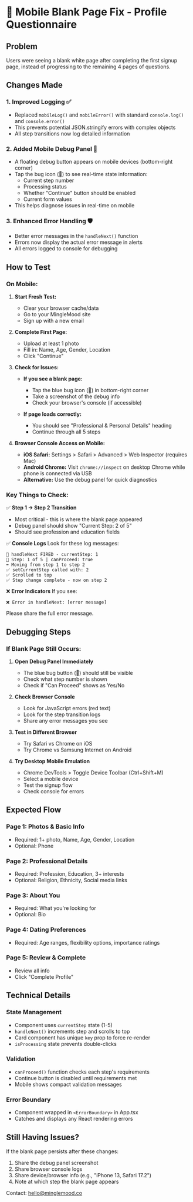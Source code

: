 # 🔧 Mobile Blank Page Fix - Profile Questionnaire

## Problem
Users were seeing a blank white page after completing the first signup page, instead of progressing to the remaining 4 pages of questions.

## Changes Made

### 1. **Improved Logging** ✅
- Replaced `mobileLog()` and `mobileError()` with standard `console.log()` and `console.error()`
- This prevents potential JSON.stringify errors with complex objects
- All step transitions now log detailed information

### 2. **Added Mobile Debug Panel** 🐛
- A floating debug button appears on mobile devices (bottom-right corner)
- Tap the bug icon (🐛) to see real-time state information:
  - Current step number
  - Processing status
  - Whether "Continue" button should be enabled
  - Current form values
- This helps diagnose issues in real-time on mobile

### 3. **Enhanced Error Handling** 🛡️
- Better error messages in the `handleNext()` function
- Errors now display the actual error message in alerts
- All errors logged to console for debugging

## How to Test

### On Mobile:

1. **Start Fresh Test:**
   - Clear your browser cache/data
   - Go to your MingleMood site
   - Sign up with a new email

2. **Complete First Page:**
   - Upload at least 1 photo
   - Fill in: Name, Age, Gender, Location
   - Click "Continue"

3. **Check for Issues:**
   - **If you see a blank page:**
     - Tap the blue bug icon (🐛) in bottom-right corner
     - Take a screenshot of the debug info
     - Check your browser's console (if accessible)
   
   - **If page loads correctly:**
     - You should see "Professional & Personal Details" heading
     - Continue through all 5 steps

4. **Browser Console Access on Mobile:**
   - **iOS Safari:** Settings > Safari > Advanced > Web Inspector (requires Mac)
   - **Android Chrome:** Visit `chrome://inspect` on desktop Chrome while phone is connected via USB
   - **Alternative:** Use the debug panel for quick diagnostics

### Key Things to Check:

✅ **Step 1 → Step 2 Transition**
- Most critical - this is where the blank page appeared
- Debug panel should show "Current Step: 2 of 5"
- Should see profession and education fields

✅ **Console Logs**
Look for these log messages:
```
🔵 handleNext FIRED - currentStep: 1
🔄 Step: 1 of 5 | canProceed: true
➡️ Moving from step 1 to step 2
✅ setCurrentStep called with: 2
✅ Scrolled to top
✅ Step change complete - now on step 2
```

❌ **Error Indicators**
If you see:
```
❌ Error in handleNext: [error message]
```
Please share the full error message.

## Debugging Steps

### If Blank Page Still Occurs:

1. **Open Debug Panel Immediately**
   - The blue bug button (🐛) should still be visible
   - Check what step number is shown
   - Check if "Can Proceed" shows as Yes/No

2. **Check Browser Console**
   - Look for JavaScript errors (red text)
   - Look for the step transition logs
   - Share any error messages you see

3. **Test in Different Browser**
   - Try Safari vs Chrome on iOS
   - Try Chrome vs Samsung Internet on Android

4. **Try Desktop Mobile Emulation**
   - Chrome DevTools > Toggle Device Toolbar (Ctrl+Shift+M)
   - Select a mobile device
   - Test the signup flow
   - Check console for errors

## Expected Flow

### Page 1: Photos & Basic Info
- Required: 1+ photo, Name, Age, Gender, Location
- Optional: Phone

### Page 2: Professional Details  
- Required: Profession, Education, 3+ interests
- Optional: Religion, Ethnicity, Social media links

### Page 3: About You
- Required: What you're looking for
- Optional: Bio

### Page 4: Dating Preferences
- Required: Age ranges, flexibility options, importance ratings

### Page 5: Review & Complete
- Review all info
- Click "Complete Profile"

## Technical Details

### State Management
- Component uses `currentStep` state (1-5)
- `handleNext()` increments step and scrolls to top
- Card component has unique `key` prop to force re-render
- `isProcessing` state prevents double-clicks

### Validation
- `canProceed()` function checks each step's requirements
- Continue button is disabled until requirements met
- Mobile shows compact validation messages

### Error Boundary
- Component wrapped in `<ErrorBoundary>` in App.tsx
- Catches and displays any React rendering errors

## Still Having Issues?

If the blank page persists after these changes:

1. Share the debug panel screenshot
2. Share browser console logs
3. Share device/browser info (e.g., "iPhone 13, Safari 17.2")
4. Note at which step the blank page appears

Contact: hello@minglemood.co
